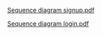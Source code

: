 [Sequence diagram signup.pdf](https://github.com/user-attachments/files/20541016/Sequence.diagram.signup.pdf)


[Sequence diagram login.pdf](https://github.com/user-attachments/files/20541025/Sequence.diagram.login.pdf)
